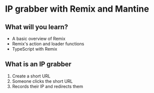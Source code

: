 # IP grabber with Remix and Mantine

## What will you learn?
* A basic overview of Remix
* Remix's action and loader functions
* TypeScript with Remix

## What is an IP grabber
1. Create a short URL
2. Someone clicks the short URL
3. Records their IP and redirects them
